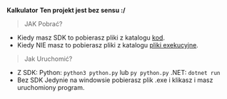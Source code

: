 **Kalkulator**
**Ten projekt jest bez sensu :/**

 > JAK Pobrać?
 - Kiedy masz SDK to pobierasz pliki z katalogu [kod](https://github.com/gregorbart/kalkulatory/tree/main/kod).
 - Kiedy NIE masz to pobierasz pliki z katalogu [pliki exekucyjne](https://github.com/gregorbart/kalkulatory/tree/main/pliki%20exekucyjne%20%28.exe%29).
 

>  Jak Uruchomić?
 

 - Z SDK:
 Python: `python3 python.py` lub `py python.py`
 .NET: `dotnet run`
 - Bez SDK
 Jedynie na windowsie pobierasz plik .exe i klikasz i masz uruchomiony program.


